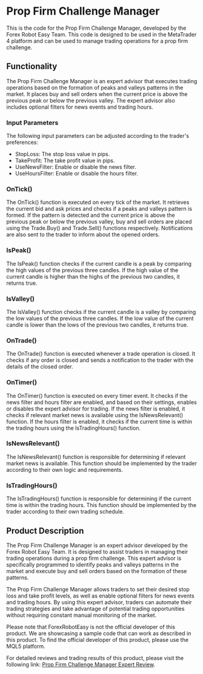 # Prop Firm Challenge Manager

This is the code for the Prop Firm Challenge Manager, developed by the Forex Robot Easy Team. This code is designed to be used in the MetaTrader 4 platform and can be used to manage trading operations for a prop firm challenge.

## Functionality

The Prop Firm Challenge Manager is an expert advisor that executes trading operations based on the formation of peaks and valleys patterns in the market. It places buy and sell orders when the current price is above the previous peak or below the previous valley. The expert advisor also includes optional filters for news events and trading hours.

### Input Parameters

The following input parameters can be adjusted according to the trader's preferences:

- StopLoss: The stop loss value in pips.
- TakeProfit: The take profit value in pips.
- UseNewsFilter: Enable or disable the news filter.
- UseHoursFilter: Enable or disable the hours filter.

### OnTick()

The OnTick() function is executed on every tick of the market. It retrieves the current bid and ask prices and checks if a peaks and valleys pattern is formed. If the pattern is detected and the current price is above the previous peak or below the previous valley, buy and sell orders are placed using the Trade.Buy() and Trade.Sell() functions respectively. Notifications are also sent to the trader to inform about the opened orders.

### IsPeak()

The IsPeak() function checks if the current candle is a peak by comparing the high values of the previous three candles. If the high value of the current candle is higher than the highs of the previous two candles, it returns true.

### IsValley()

The IsValley() function checks if the current candle is a valley by comparing the low values of the previous three candles. If the low value of the current candle is lower than the lows of the previous two candles, it returns true.

### OnTrade()

The OnTrade() function is executed whenever a trade operation is closed. It checks if any order is closed and sends a notification to the trader with the details of the closed order.

### OnTimer()

The OnTimer() function is executed on every timer event. It checks if the news filter and hours filter are enabled, and based on their settings, enables or disables the expert advisor for trading. If the news filter is enabled, it checks if relevant market news is available using the IsNewsRelevant() function. If the hours filter is enabled, it checks if the current time is within the trading hours using the IsTradingHours() function.

### IsNewsRelevant()

The IsNewsRelevant() function is responsible for determining if relevant market news is available. This function should be implemented by the trader according to their own logic and requirements.

### IsTradingHours()

The IsTradingHours() function is responsible for determining if the current time is within the trading hours. This function should be implemented by the trader according to their own trading schedule.

## Product Description

The Prop Firm Challenge Manager is an expert advisor developed by the Forex Robot Easy Team. It is designed to assist traders in managing their trading operations during a prop firm challenge. This expert advisor is specifically programmed to identify peaks and valleys patterns in the market and execute buy and sell orders based on the formation of these patterns.

The Prop Firm Challenge Manager allows traders to set their desired stop loss and take profit levels, as well as enable optional filters for news events and trading hours. By using this expert advisor, traders can automate their trading strategies and take advantage of potential trading opportunities without requiring constant manual monitoring of the market.

Please note that ForexRobotEasy is not the official developer of this product. We are showcasing a sample code that can work as described in this product. To find the official developer of this product, please use the MQL5 platform.

For detailed reviews and trading results of this product, please visit the following link: [Prop Firm Challenge Manager Expert Review](https://forexroboteasy.com/forex-robot-review/prop-firm-challenge-manager-expert-review-on-forex-software/).
